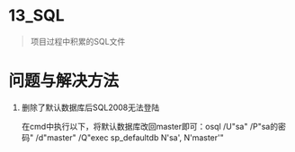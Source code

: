 # 13_SQL
> 项目过程中积累的SQL文件

# 问题与解决方法

1. 删除了默认数据库后SQL2008无法登陆

   在cmd中执行以下，将默认数据库改回master即可：osql /U"sa" /P"sa的密码" /d"master" /Q"exec sp_defaultdb N'sa', N'master'"
   